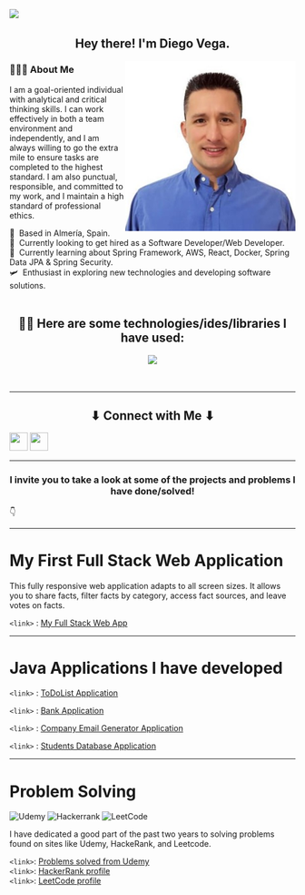 ![](https://user-images.githubusercontent.com/18350557/176309783-0785949b-9127-417c-8b55-ab5a4333674e.gif)
<h2 align="center">Hey there! I'm Diego Vega.</h2>
<img align="right" src="https://github.com/DiegoVega87/Diego_Vega/blob/main/DvPic.jpeg" width="300">
<h3 align="left"> 👨🏻‍💻 About Me </h3>
<p aling="left">
 I am a goal-oriented individual with
 analytical and critical thinking skills.
 I can work effectively in both a team
 environment and independently, and I am
 always willing to go the extra mile to
 ensure tasks are completed to the highest
 standard. I am also punctual, responsible,
 and committed to my work, and I maintain a
 high standard of professional ethics.
</p>
🌱 &nbsp;Based in Almería, Spain.<br>
💼 &nbsp;Currently looking to get hired as a Software Developer/Web Developer.<br>
🔭 &nbsp;Currently learning about Spring Framework, AWS, React, Docker, Spring Data JPA & Spring Security.<br>
🛩 &nbsp;Enthusiast in exploring new technologies and developing software solutions.<br>
<br>

<h2 align="center">
  👷🏼 Here are some technologies/ides/libraries I have used:
</h2>
<p align="center">
<a href="https://skillicons.dev">
    <img src="https://skillicons.dev/icons?i=java,python,git,docker,jenkins,azure,postgresql,mysql,php,r,eclipse,vscode,github,idea,sqlite,html,css,javascript" />
  </a>
</p>

</br>

---

 <h2 align="center">⬇ Connect with Me ⬇</h2>
 
 <p align="left"> <a href="https://www.github.com/DiegoVega87" target="_blank" rel="noreferrer"><img src="https://raw.githubusercontent.com/danielcranney/readme-generator/main/public/icons/socials/github.svg" width="32" height="32" /></a> <a href="https://www.linkedin.com/in/diegovega87" target="_blank" rel="noreferrer"><img src="https://raw.githubusercontent.com/danielcranney/readme-generator/main/public/icons/socials/linkedin.svg" width="32" height="32" /></a></p>
 

---

<h3 align="center">I invite you to take a look at some of the projects and problems I have done/solved! </h2> 👇

---


 
# My First Full Stack Web Application

This fully responsive web application adapts to all screen sizes. It allows you to share facts, filter facts by category, access fact sources,
and leave votes on facts.

`<link>` : <a href="https://myfirstfullstackwebapp.netlify.app/" target="_blank">My Full Stack Web App</a>

---


# Java Applications I have developed

`<link>` : <a href="https://github.com/DiegoVega87/TodoList/tree/main#todo-list-application" target="_blank"> ToDoList Application </a>

`<link>` : <a href="https://github.com/DiegoVega87/BankApplication#bank-application" target="_blank"> Bank Application</a>

`<link>` : <a href="https://github.com/DiegoVega87/Email-Application#email-application" target="_blank"> Company Email Generator Application</a>

`<link>` : <a href="https://github.com/DiegoVega87/StudentDatabaseApp?tab=readme-ov-file#student-database-application" target="_blank"> Students Database Application </a>

---

# Problem Solving

![Udemy](https://img.shields.io/badge/Udemy-A435F0?style=for-the-badge&logo=Udemy&logoColor=white) ![Hackerrank](https://img.shields.io/badge/-Hackerrank-2EC866?style=for-the-badge&logo=HackerRank&logoColor=white)   ![LeetCode](https://img.shields.io/badge/LeetCode-000000?style=for-the-badge&logo=LeetCode&logoColor=#d16c06)


I have dedicated a good part of the past two years to solving problems found on sites like Udemy, HackeRank, and Leetcode.

`<link>`: <a href="https://github.com/stars/DiegoVega87/lists/practice-problems-for-interviews" target="_blank"> Problems solved from Udemy</a> <br>
`<link>`: <a href="https://www.hackerrank.com/profile/Diego_V87" target="_blank">HackerRank profile </a> <br>
`<link>`: <a href="https://leetcode.com/Dvega87/" target="_blank"> LeetCode profile</a>
 




